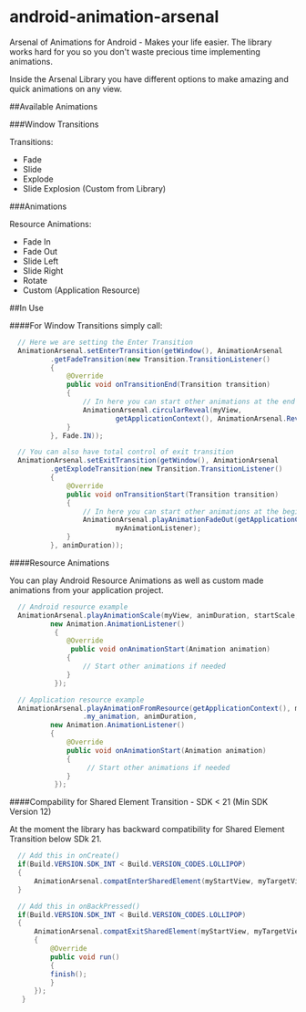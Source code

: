 # android-animation-arsenal

Arsenal of Animations for Android - Makes your life easier.
The library works hard for you so you don't waste precious time implementing animations.

Inside the Arsenal Library you have different options to make amazing and quick animations on any view.

##Available Animations

###Window Transitions

Transitions:

- Fade
- Slide
- Explode
- Slide Explosion (Custom from Library)

###Animations

Resource Animations:

- Fade In
- Fade Out
- Slide Left
- Slide Right
- Rotate
- Custom (Application Resource)

##In Use

####For Window Transitions simply call:

```java
  // Here we are setting the Enter Transition
  AnimationArsenal.setEnterTransition(getWindow(), AnimationArsenal
          .getFadeTransition(new Transition.TransitionListener()
          {
              @Override
              public void onTransitionEnd(Transition transition)
              {
                  // In here you can start other animations at the end of the enter transition
                  AnimationArsenal.circularReveal(myView,
                          getApplicationContext(), AnimationArsenal.RevealGravity.CENTER);
              }
          }, Fade.IN));

  // You can also have total control of exit transition
  AnimationArsenal.setExitTransition(getWindow(), AnimationArsenal
          .getExplodeTransition(new Transition.TransitionListener()
          {
              @Override
              public void onTransitionStart(Transition transition)
              {
                  // In here you can start other animations at the beginning of the exit transition
                  AnimationArsenal.playAnimationFadeOut(getApplicationContext(), myView, animDuration,
                          myAnimationListener);
              }
          }, animDuration));
```
####Resource Animations

You can play Android Resource Animations as well as custom made animations from your application project.

```java
  // Android resource example
  AnimationArsenal.playAnimationScale(myView, animDuration, startScale, endScale,
          new Animation.AnimationListener()
           {
              @Override
               public void onAnimationStart(Animation animation)
              {
                  // Start other animations if needed
              }
           });

  // Application resource example
  AnimationArsenal.playAnimationFromResource(getApplicationContext(), myView, R.anim
                  .my_animation, animDuration,
          new Animation.AnimationListener()
          {
              @Override
              public void onAnimationStart(Animation animation)
              {
                   // Start other animations if needed
              }
           });
```
####Compability for Shared Element Transition - SDK < 21 (Min SDK Version 12)

At the moment the library has backward compatibility for Shared Element Transition below SDk 21.

```java
  // Add this in onCreate()
  if(Build.VERSION.SDK_INT < Build.VERSION_CODES.LOLLIPOP)
  {
      AnimationArsenal.compatEnterSharedElement(myStartView, myTargetView);
  }

  // Add this in onBackPressed()
  if(Build.VERSION.SDK_INT < Build.VERSION_CODES.LOLLIPOP)
  {
      AnimationArsenal.compatExitSharedElement(myStartView, myTargetView, new Runnable()
      {
          @Override
          public void run()
          {
          finish();
          }
      });
   }
```
